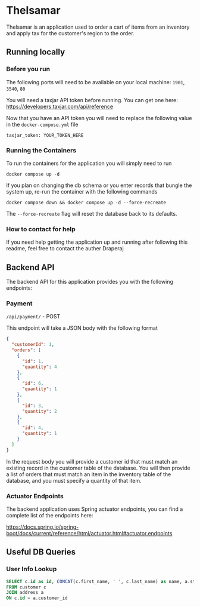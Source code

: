 # Thelsamar
Thelsamar is an application used to order a cart of items from an inventory and apply tax for the customer's region to the order.

## Running locally
### Before you run

The following ports will need to be available on your local machine: `1901`, `3540`, `80`

You will need a taxjar API token before running. You can get one here:
https://developers.taxjar.com/api/reference

Now that you have an API token you will need to replace the following value in the `docker-compose.yml` file
```
taxjar_token: YOUR_TOKEN_HERE
```

### Running the Containers
To run the containers for the application you will simply need to run
```
docker compose up -d
```
If you plan on changing the db schema or you enter records that bungle the system up, re-run the container with the following commands
```
docker compose down && docker compose up -d --force-recreate
```
The `--force-recreate` flag will reset the database back to its defaults.

### How to contact for help
If you need help getting the application up and running after following this readme, feel free to contact the auther Draperaj

## Backend API
The backend API for this application provides you with the following endpoints:

### Payment
`/api/payment/` - POST

This endpoint will take a JSON body with the following format
```json
{
  "customerId": 1,
  "orders": [
    {
      "id": 1,
      "quantity": 4
    },
    {
      "id": 6,
      "quantity": 1
    },
    {
      "id": 3,
      "quantity": 2
    },
    {
      "id": 4,
      "quantity": 1
    }
  ]
}
```
In the request body you will provide a customer id that must match an existing record in the customer table of the database. You will then provide a list of orders that must match an item in the inventory table of the database, and you must specify a quantity of that item.

### Actuator Endpoints
The backend application uses Spring actuator endpoints, you can find a complete list of the endpoints here:

https://docs.spring.io/spring-boot/docs/current/reference/html/actuator.html#actuator.endpoints

## Useful DB Queries

### User Info Lookup
```sql
SELECT c.id as id, CONCAT(c.first_name, ' ', c.last_name) as name, a.street as street, a.city as city, a.state as state, a.zip as zip, a.country as country
FROM customer c
JOIN address a
ON c.id = a.customer_id
```